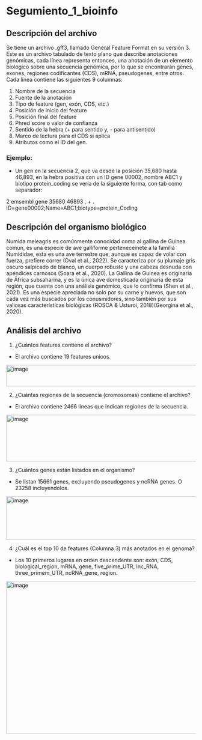 # Segumiento_1_bioinfo

## Descripción del archivo
Se tiene un archivo .gff3, llamado General Feature Format en su versión 3. Este es un archivo tabulado de texto plano que describe anotaciones genómicas, cada línea representa entonces, una anotación de un elemento biológico sobre una secuencia genómica, por lo que se encontrarán genes, exones, regiones codificantes (CDS), mRNA, pseudogenes, entre otros.
Cada línea contiene las siguientes 9 columnas: 
1. Nombre de la secuencia
2. Fuente de la anotación
3. Tipo de feature (gen, exón, CDS, etc.)
4. Posición de inicio del feature
5. Posición final del feature
6. Phred score o valor de confianza
7. Sentido de la hebra (+ para sentido y, - para antisentido)
8. Marco de lectura para el CDS si aplica
9. Atributos como el ID del gen.
### Ejemplo: 
- Un gen en la secuencia 2, que va desde la posición 35,680 hasta 46,893, en la hebra positiva con un ID gene 00002, nombre ABC1 y biotipo protein_coding se vería de la siguiente forma, con tab como separador:
  
2  emsembl gene  35680  46893  .  +  .  ID=gene00002;Name=ABC1;biotype=protein_Coding

## Descripción del organismo biológico
Numida meleagris es comúnmente conocidad como al gallina de Guinea común, es una especie de ave galliforme perteneceinete a la familia Numididae, esta es una ave terrestre que, aunque es capaz de volar con fuerza, prefiere correr (Oval et al., 2022). Se caracteriza por su plumaje gris oscuro salpicado de blanco, un cuerpo robusto y una cabeza desnuda con apéndices carnosos (Soara et al., 2020). La Gallina de Guinea es originaria de África subsaharina, y es la única ave domesticada originaria de esta región, que cuenta con una análisis genómico, que lo confirma (Shen et al., 2021). Es una especie apreciada no solo por su carne y huevos, que son cada vez más buscados por los conusmidores, sino también por sus valiosas características biológicas (ROSCA & Usturoi, 2018)(Georgina et al., 2020). 

## Análisis del archivo
1. ¿Cuántos features contiene el archivo?
- El archivo contiene 19 features unicos.
<img width="793" height="57" alt="image" src="https://github.com/user-attachments/assets/78fcfff8-0079-4cf0-8f22-32a4c246eb1d" />

2. ¿Cuántas regiones de la secuencia (cromosomas) contiene el archivo?
- El archivo contiene 2466 líneas que indican regiones de la secuencia.
<img width="727" height="124" alt="image" src="https://github.com/user-attachments/assets/e058b43b-4687-442f-a08e-afb8aa85b03a" />

3. ¿Cuántos genes están listados en el organismo?
- Se listan 15661 genes, excluyendo pseudogenes y ncRNA genes. O 23258 incluyendolos.
<img width="591" height="116" alt="image" src="https://github.com/user-attachments/assets/86359be3-4919-4023-ae1b-b27bb2aca254" />

4. ¿Cuál es el top 10 de features (Columna 3) más anotados en el genoma?
- Los 10 primeros lugares en orden descendente son: exón, CDS, biological_region, mRNA, gene, five_prime_UTR, lnc_RNA, three_primem_UTR, ncRNA_gene, region.
<img width="830" height="406" alt="image" src="https://github.com/user-attachments/assets/a887db46-52a2-43f4-a37a-5dd46bbcf3cf" />
